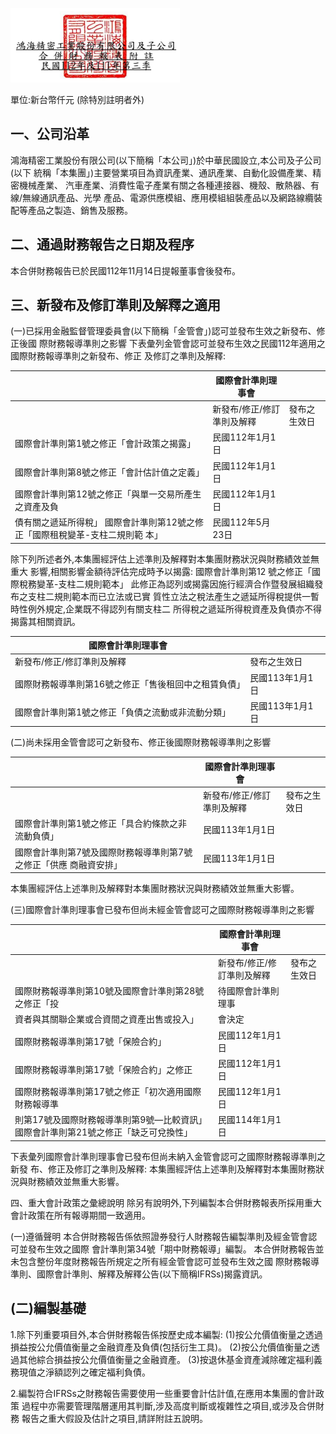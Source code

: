 

![0_image_0.png](0_image_0.png)

單位:新台幣仟元 (除特別註明者外)

## 一、公司沿革

鴻海精密工業股份有限公司(以下簡稱「本公司」)於中華民國設立,本公司及子公司(以下 統稱「本集團」)主要營業項目為資訊產業、通訊產業、自動化設備產業、精密機械產業、 汽車產業、消費性電子產業有關之各種連接器、機殼、散熱器、有線/無線通訊產品、光學 產品、電源供應模組、應用模組組裝產品以及網路線纜裝配等產品之製造、銷售及服務。

## 二、通過財務報告之日期及程序

本合併財務報告已於民國112年11月14日提報董事會後發布。

## 三、新發布及修訂準則及解釋之適用

(一)已採用金融監督管理委員會(以下簡稱「金管會」)認可並發布生效之新發布、修正後國 際財務報導準則之影響 下表彙列金管會認可並發布生效之民國112年適用之國際財務報導準則之新發布、修正 及修訂之準則及解釋:

|                                                                                | 國際會計準則理事會         |              |
|--------------------------------------------------------------------------------|----------------------------|--------------|
|                                                                                | 新發布/修正/修訂準則及解釋 | 發布之生效日 |
| 國際會計準則第1號之修正「會計政策之揭露」                                      | 民國112年1月1日            |              |
| 國際會計準則第8號之修正「會計估計值之定義」                                    | 民國112年1月1日            |              |
| 國際會計準則第12號之修正「與單一交易所產生之資產及負                           | 民國112年1月1日            |              |
| 債有關之遞延所得稅」 國際會計準則第12號之修正「國際租稅變革-支柱二規則範 本」 | 民國112年5月23日           |              |

除下列所述者外,本集團經評估上述準則及解釋對本集團財務狀況與財務績效並無重大 影響,相關影響金額待評估完成時予以揭露: 國際會計準則第12 號之修正「國際稅務變革-支柱二規則範本」 此修正為認列或揭露因施行經濟合作暨發展組織發布之支柱二規則範本而已立法或已實 質性立法之稅法產生之遞延所得稅提供一暫時性例外規定,企業既不得認列有關支柱二 所得稅之遞延所得稅資產及負債亦不得揭露其相關資訊。

| 國際會計準則理事會                                   |                 |
|------------------------------------------------------|-----------------|
| 新發布/修正/修訂準則及解釋                           | 發布之生效日    |
| 國際財務報導準則第16號之修正「售後租回中之租賃負債」 | 民國113年1月1日 |
| 國際會計準則第1號之修正「負債之流動或非流動分類」    | 民國113年1月1日 |

(二)尚未採用金管會認可之新發布、修正後國際財務報導準則之影響

|                                                                   | 國際會計準則理事會         |              |
|-------------------------------------------------------------------|----------------------------|--------------|
|                                                                   | 新發布/修正/修訂準則及解釋 | 發布之生效日 |
| 國際會計準則第1號之修正「具合約條款之非流動負債」                 | 民國113年1月1日            |              |
| 國際會計準則第7號及國際財務報導準則第7號之修正「供應 商融資安排」 | 民國113年1月1日            |              |

本集團經評估上述準則及解釋對本集團財務狀況與財務績效並無重大影響。

(三)國際會計準則理事會已發布但尚未經金管會認可之國際財務報導準則之影響

|                                                                                     | 國際會計準則理事會         |              |
|-------------------------------------------------------------------------------------|----------------------------|--------------|
|                                                                                     | 新發布/修正/修訂準則及解釋 | 發布之生效日 |
| 國際財務報導準則第10號及國際會計準則第28號之修正「投                                | 待國際會計準則理事         |              |
| 資者與其關聯企業或合資間之資產出售或投入」                                          | 會決定                     |              |
| 國際財務報導準則第17號「保險合約」                                                  | 民國112年1月1日            |              |
| 國際財務報導準則第17號「保險合約」之修正                                            | 民國112年1月1日            |              |
| 國際財務報導準則第17號之修正「初次適用國際財務報導準                                | 民國112年1月1日            |              |
| 則第17號及國際財務報導準則第9號—比較資訊」 國際會計準則第21號之修正「缺乏可兌換性」 | 民國114年1月1日            |              |

下表彙列國際會計準則理事會已發布但尚未納入金管會認可之國際財務報導準則之新發 布、修正及修訂之準則及解釋: 本集團經評估上述準則及解釋對本集團財務狀況與財務績效並無重大影響。

四、重大會計政策之彙總說明 除另有說明外,下列編製本合併財務報表所採用重大會計政策在所有報導期間一致適用。

(一)遵循聲明 本合併財務報告係依照證券發行人財務報告編製準則及經金管會認可並發布生效之國際 會計準則第34號「期中財務報導」編製。 本合併財務報告並未包含整份年度財務報告所規定之所有經金管會認可並發布生效之國 際財務報導準則、國際會計準則、解釋及解釋公告(以下簡稱IFRSs)揭露資訊。

## (二)編製基礎

1.除下列重要項目外,本合併財務報告係按歷史成本編製:
(1)按公允價值衡量之透過損益按公允價值衡量之金融資產及負債(包括衍生工具)。 (2)按公允價值衡量之透過其他綜合損益按公允價值衡量之金融資產。 (3)按退休基金資產減除確定福利義務現值之淨額認列之確定福利負債。

2.編製符合IFRSs之財務報告需要使用一些重要會計估計值,在應用本集團的會計政策 過程中亦需要管理階層運用其判斷,涉及高度判斷或複雜性之項目,或涉及合併財務 報告之重大假設及估計之項目,請詳附註五說明。